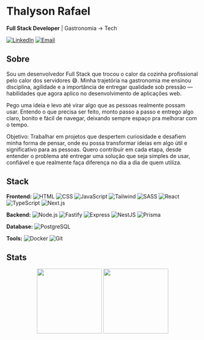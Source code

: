 # Thalyson Rafael

**Full Stack Developer** | Gastronomia → Tech

[![LinkedIn](https://img.shields.io/badge/LinkedIn-%230077B5.svg?logo=linkedin&logoColor=white)](https://www.linkedin.com/in/thalyson-ribeiro-978b682a0/)
[![Email](https://img.shields.io/badge/Email-D14836?logo=gmail&logoColor=white)](mailto:rafinha.head@gmail.com)

## Sobre

Sou um desenvolvedor Full Stack que trocou o calor da cozinha profissional pelo calor dos servidores 😅. Minha trajetória na gastronomia me ensinou disciplina, agilidade e a importância de entregar qualidade sob pressão — habilidades que agora aplico no desenvolvimento de aplicações web.

Pego uma ideia e levo até virar algo que as pessoas realmente possam usar. Entendo o que precisa ser feito, monto passo a passo e entrego algo claro, bonito e fácil de navegar, deixando sempre espaço pra melhorar com o tempo.

Objetivo: Trabalhar em projetos que despertem curiosidade e desafiem minha forma de pensar, onde eu possa transformar ideias em algo útil e significativo para as pessoas. Quero contribuir em cada etapa, desde entender o problema até entregar uma solução que seja simples de usar, confiável e que realmente faça diferença no dia a dia de quem utiliza.

## Stack
**Frontend:** ![HTML](https://img.shields.io/badge/-HTML5-E34F26?style=flat&logo=html5&logoColor=white) ![CSS](https://img.shields.io/badge/-CSS3-1572B6?style=flat&logo=css3&logoColor=white) ![JavaScript](https://img.shields.io/badge/-JavaScript-F7DF1E?style=flat&logo=javascript&logoColor=black) ![Tailwind](https://img.shields.io/badge/-Tailwind_CSS-38B2AC?style=flat&logo=tailwind-css&logoColor=white) ![SASS](https://img.shields.io/badge/-SASS-CC6699?style=flat&logo=sass&logoColor=white) ![React](https://img.shields.io/badge/-React-61DAFB?style=flat&logo=react&logoColor=black) ![TypeScript](https://img.shields.io/badge/-TypeScript-3178C6?style=flat&logo=typescript&logoColor=white) ![Next.js](https://img.shields.io/badge/-Next.js-000000?style=flat&logo=next.js&logoColor=white)

**Backend:** ![Node.js](https://img.shields.io/badge/-Node.js-339933?style=flat&logo=node.js&logoColor=white) ![Fastify](https://img.shields.io/badge/-Fastify-000000?style=flat&logo=fastify&logoColor=white) ![Express](https://img.shields.io/badge/-Express-000000?style=flat&logo=express&logoColor=white) ![NestJS](https://img.shields.io/badge/-NestJS-E0234E?style=flat&logo=nestjs&logoColor=white) ![Prisma](https://img.shields.io/badge/-Prisma-2D3748?style=flat&logo=prisma&logoColor=white)

**Database:** ![PostgreSQL](https://img.shields.io/badge/-PostgreSQL-336791?style=flat&logo=postgresql&logoColor=white)

**Tools:** ![Docker](https://img.shields.io/badge/-Docker-2496ED?style=flat&logo=docker&logoColor=white) ![Git](https://img.shields.io/badge/-Git-F05032?style=flat&logo=git&logoColor=white)

## Stats

<div align="center">
  <img height="170em" src="https://github-readme-stats.vercel.app/api?username=ThalysonRibeiro&show_icons=true&include_all_commits=true&count_private=true&theme=dracula"/>
  <img height="170em" src="https://github-readme-stats.vercel.app/api/top-langs/?username=ThalysonRibeiro&layout=compact&theme=dracula"/>
</div>
